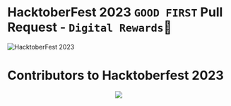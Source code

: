 # HacktoberFest 2023 `GOOD FIRST` Pull Request - `Digital Rewards`🎉

![HacktoberFest 2023](.github/logo.png)


# Contributors to Hacktoberfest 2023
 
<div align="center">

<a href="https://github.com/surajsharma14/Web-Dev-Project-for-Hacktoberfest2023/graphs/contributors">
  <img src="https://contrib.rocks/image?repo=surajsharma14/Web-Dev-Project-for-Hacktoberfest2023" />
</a>
  
  </div>
